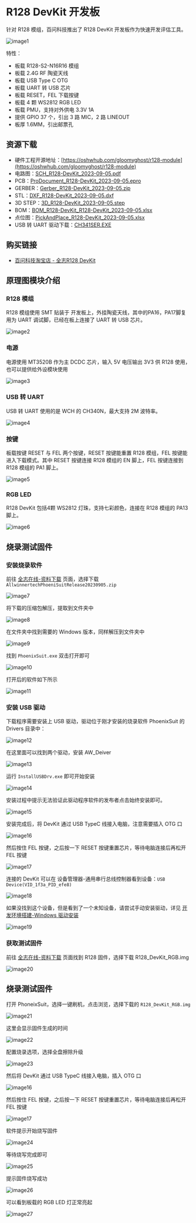 # R128 DevKit 开发板

针对 R128 模组，百问科技推出了 R128 DevKit 开发板作为快速开发评估工具。

![image1](http://photos.100ask.net/aw-r128-docs/rtos/quick-start/part2/chapter2/image1.png)

特性：

- 板载 R128-S2-N16R16 模组
- 板载 2.4G RF 陶瓷天线
- 板载 USB Type C OTG
- 板载 UART 转 USB 芯片
- 板载 RESET，FEL 下载按键
- 板载 4 颗 WS2812 RGB LED
- 板载 PMU，支持对外供电 3.3V 1A
- 提供 GPIO 37 个，引出 3 路 MIC，2 路 LINEOUT
- 板厚 1.6MM，引出邮票孔


## 资源下载

- 硬件工程开源地址：[https://oshwhub.com/gloomyghost/r128-module](https://oshwhub.com/gloomyghost/r128-module)
- 电路图：[SCH_R128-DevKit_2023-09-05.pdf](https://www.aw-ol.com/downloads?cat=22)
- PCB：[ProDocument_R128-DevKit_2023-09-05.epro](https://www.aw-ol.com/downloads?cat=22)
- GERBER：[Gerber_R128-DevKit_2023-09-05.zip](https://www.aw-ol.com/downloads?cat=22)
- STL：[DXF_R128-DevKit_2023-09-05.dxf](https://www.aw-ol.com/downloads?cat=22)
- 3D STEP：[3D_R128-DevKit_2023-09-05.step](https://www.aw-ol.com/downloads?cat=22)
- BOM：[BOM_R128-DevKit_R128-DevKit_2023-09-05.xlsx](https://www.aw-ol.com/downloads?cat=22)
- 点位图：[PickAndPlace_R128-DevKit_2023-09-05.xlsx](https://www.aw-ol.com/downloads?cat=22)
- USB 转 UART 驱动下载：[CH341SER.EXE](https://www.wch.cn/downloads/CH341SER_EXE.html)

## 购买链接

- [百问科技淘宝店 - 全志R128 DevKit](https://m.tb.cn/h.5T4uATe?tk=S079W0vCt6v)

## 原理图模块介绍


### R128 模组

R128 模组使用 SMT 贴装于 开发板上，外挂陶瓷天线，其中的PA16，PA17脚复用为 UART 调试脚，已经在板上连接了 UART 转 USB 芯片。

![image2](http://photos.100ask.net/aw-r128-docs/rtos/quick-start/part2/chapter2/image2.png)

### 电源

电源使用 MT3520B 作为主 DCDC 芯片，输入 5V 电压输出 3V3 供 R128 使用，也可以提供给外设模块使用

![image3](http://photos.100ask.net/aw-r128-docs/rtos/quick-start/part2/chapter2/image3.png)

### USB 转 UART 

USB 转 UART 使用的是 WCH 的 CH340N，最大支持 2M 波特率。

![image4](http://photos.100ask.net/aw-r128-docs/rtos/quick-start/part2/chapter2/image4.png)

### 按键

板载按键 RESET 与 FEL 两个按键，RESET 按键能重置 R128 模组，FEL 按键能进入下载模式。其中 RESET 按键连接 R128 模组的 EN 脚上，FEL 按键连接到 R128 模组的 PA1 脚上。

![image5](http://photos.100ask.net/aw-r128-docs/rtos/quick-start/part2/chapter2/image5.png)

### RGB LED 

R128 DevKit 包括4颗 WS2812 灯珠，支持七彩颜色，连接在 R128 模组的 PA13 脚上。

![image6](http://photos.100ask.net/aw-r128-docs/rtos/quick-start/part2/chapter2/image6.png)

## 烧录测试固件

### 安装烧录软件

前往 [全志在线-资料下载](https://www.aw-ol.com/downloads?cat=5) 页面，选择下载 `AllwinnertechPhoeniSuitRelease20230905.zip` 

![image7](http://photos.100ask.net/aw-r128-docs/rtos/quick-start/part2/chapter2/image7.png)

将下载的压缩包解压，提取到文件夹中

![image8](http://photos.100ask.net/aw-r128-docs/rtos/quick-start/part2/chapter2/image8.png)

在文件夹中找到需要的 Windows 版本，同样解压到文件夹中

![image9](http://photos.100ask.net/aw-r128-docs/rtos/quick-start/part2/chapter2/image9.png)

找到 `PhoenixSuit.exe` 双击打开即可

![image10](http://photos.100ask.net/aw-r128-docs/rtos/quick-start/part2/chapter2/image10.png)

打开后的软件如下所示

![image11](http://photos.100ask.net/aw-r128-docs/rtos/quick-start/part2/chapter2/image11.png)

### 安装 USB 驱动

下载程序需要安装上 USB 驱动，驱动位于刚才安装的烧录软件 PhoenixSuit 的 Drivers 目录中：

![image12](http://photos.100ask.net/aw-r128-docs/rtos/quick-start/part2/chapter2/image12.png)

在这里面可以找到两个驱动，安装 AW_Deiver

![image13](http://photos.100ask.net/aw-r128-docs/rtos/quick-start/part2/chapter2/image13.png)

运行 `InstallUSBDrv.exe` 即可开始安装

![image14](http://photos.100ask.net/aw-r128-docs/rtos/quick-start/part2/chapter2/image14.png)

安装过程中提示无法验证此驱动程序软件的发布者点击始终安装即可。

![image15](http://photos.100ask.net/aw-r128-docs/rtos/quick-start/part2/chapter2/image15.png)

安装完成后，将 DevKit 通过 USB TypeC 线接入电脑，注意需要插入 OTG 口

![image16](http://photos.100ask.net/aw-r128-docs/rtos/quick-start/part2/chapter2/image16.png)

然后按住 FEL 按键，之后按一下 RESET 按键重置芯片，等待电脑连接后再松开 FEL 按键

![image17](http://photos.100ask.net/aw-r128-docs/rtos/quick-start/part2/chapter2/image17.png)

连接的 DevKit 可以在 设备管理器-通用串行总线控制器看到设备：`USB Device(VID_1f3a_PID_efe8)`

![image18](http://photos.100ask.net/aw-r128-docs/rtos/quick-start/part2/chapter2/image18.png)

如果没找到这个设备，但是看到了一个未知设备，请尝试手动安装驱动，详见 [开发环境搭建-Windows 驱动安装](/r128/prepare_dev_env/)

![image19](http://photos.100ask.net/aw-r128-docs/rtos/quick-start/part2/chapter2/image19.png)

### 获取测试固件

前往 [全志在线-资料下载](https://www.aw-ol.com/downloads?cat=21) 页面找到 R128 固件，选择下载 R128_DevKit_RGB.img

![image20](http://photos.100ask.net/aw-r128-docs/rtos/quick-start/part2/chapter2/image20.png)

## 烧录测试固件

打开 PhoneixSuit，选择一键刷机，点击浏览，选择下载的 `R128_DevKit_RGB.img` 

![image21](http://photos.100ask.net/aw-r128-docs/rtos/quick-start/part2/chapter2/image21.png)

这里会显示固件生成的时间

![image22](http://photos.100ask.net/aw-r128-docs/rtos/quick-start/part2/chapter2/image22.png)

配置烧录选项，选择全盘擦除升级

![image23](http://photos.100ask.net/aw-r128-docs/rtos/quick-start/part2/chapter2/image23.png)

然后将 DevKit 通过 USB TypeC 线接入电脑，插入 OTG 口

![image16](http://photos.100ask.net/aw-r128-docs/rtos/quick-start/part2/chapter2/image16.png)

然后按住 FEL 按键，之后按一下 RESET 按键重置芯片，等待电脑连接后再松开 FEL 按键

![image17](http://photos.100ask.net/aw-r128-docs/rtos/quick-start/part2/chapter2/image17.png)

软件提示开始烧写固件

![image24](http://photos.100ask.net/aw-r128-docs/rtos/quick-start/part2/chapter2/image24.png)

等待烧写完成即可

![image25](http://photos.100ask.net/aw-r128-docs/rtos/quick-start/part2/chapter2/image25.png)

提示固件烧写成功

![image26](http://photos.100ask.net/aw-r128-docs/rtos/quick-start/part2/chapter2/image26.png)

可以看到板载的 RGB LED 灯正常亮起

![image27](http://photos.100ask.net/aw-r128-docs/rtos/quick-start/part2/chapter2/image27.png)
